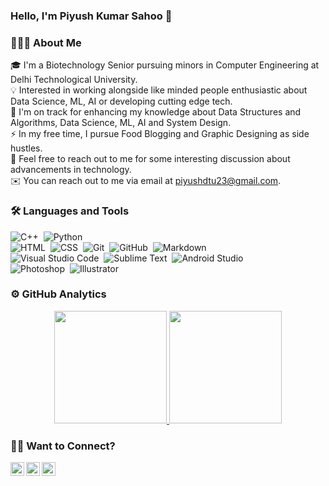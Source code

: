 ### **Hello, I'm Piyush Kumar Sahoo** 👋

### 👨🏻‍💻 About Me
🎓 I'm a Biotechnology Senior pursuing minors in Computer Engineering at Delhi Technological University.\
💡 Interested in working alongside like minded people enthusiastic about Data Science, ML, AI or developing cutting edge tech.\
🌱 I'm on track for enhancing my knowledge about Data Structures and Algorithms, Data Science, ML, AI and System Design.\
⚡ In my free time, I pursue Food Blogging and Graphic Designing as side hustles.\
💬 Feel free to reach out to me for some interesting discussion about advancements in technology.\
✉️ You can reach out to me via email at piyushdtu23@gmail.com.

### 🛠 Languages and Tools
![C++](https://img.shields.io/badge/-C++-05122A?style=flat&logo=C%2B%2B&logoColor=00599C)&nbsp;
![Python](https://img.shields.io/badge/-Python-05122A?style=flat&logo=python)&nbsp;
\
![HTML](https://img.shields.io/badge/-HTML-05122A?style=flat&logo=HTML5)&nbsp;
![CSS](https://img.shields.io/badge/-CSS-05122A?style=flat&logo=CSS3&logoColor=1572B6)&nbsp;
![Git](https://img.shields.io/badge/-Git-05122A?style=flat&logo=git)&nbsp;
![GitHub](https://img.shields.io/badge/-GitHub-05122A?style=flat&logo=github)&nbsp;
![Markdown](https://img.shields.io/badge/-Markdown-05122A?style=flat&logo=markdown)\
![Visual Studio Code](https://img.shields.io/badge/-Visual%20Studio%20Code-05122A?style=flat&logo=visual-studio-code&logoColor=007ACC)&nbsp;
![Sublime Text](https://img.shields.io/badge/-Sublime_Text-05122A?style=flat&logo=sublime-text&logoColor=FF9800)&nbsp;
![Android Studio](https://img.shields.io/badge/-Android_Studio-05122A?style=flat&logo=android-studio&logoColor=a4c639)\
![Photoshop](https://img.shields.io/badge/-Photoshop-05122A?style=flat&logo=adobe-photoshop)&nbsp;
![Illustrator](https://img.shields.io/badge/-Illustrator-05122A?style=flat&logo=adobe-illustrator)&nbsp;


### ⚙️ GitHub Analytics
<p align="center">
<a href="https://github.com/Pkscode">
  <img height="180em" src="https://github-readme-stats-eight-theta.vercel.app/api?username=Pkscode&show_icons=true&theme=algolia&include_all_commits=true&count_private=true"/>
  <img height="180em" src="https://github-readme-stats-eight-theta.vercel.app/api/top-langs/?username=Pkscode&layout=compact&langs_count=8&theme=algolia"/>
</a>
</p>

### 🤝🏻 Want to Connect?
<p align="center">
<a href="https://www.linkedin.com/in/piyush-kumar-sahoo-dtu/">
  <img align="left" alt="Piyush's LinkedIn" width="22px" src="https://www.flaticon.com/svg/static/icons/svg/1409/1409945.svg" />
</a>
<a href="https://github.com/Pkscode">
  <img align="left" alt="Piyush's GitHub" width="22px" src="https://www.flaticon.com/svg/static/icons/svg/270/270798.svg" />
</a>
<a href="https://www.instagram.com/piyush_kumar_sahoo_">
  <img align="left" alt="Piyush's Instagram" width="22px" src="https://www.flaticon.com/svg/static/icons/svg/1409/1409946.svg" />
</a>
